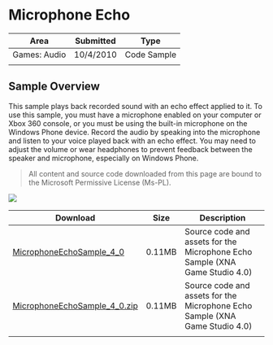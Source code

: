 # Microphone Echo

|Area|Submitted|Type|
|-|-|-|
Games: Audio|10/4/2010|Code Sample
||||

## Sample Overview

This sample plays back recorded sound with an echo effect applied to it. To use this sample, you must have a microphone enabled on your computer or Xbox 360 console, or you must be using the built-in microphone on the Windows Phone device. Record the audio by speaking into the microphone and listen to your voice played back with an echo effect. You may need to adjust the volume or wear headphones to prevent feedback between the speaker and microphone, especially on Windows Phone.

> All content and source code downloaded from this page are bound to the Microsoft Permissive License (Ms-PL).

 ![](https://github.com/simondarksidej/XNAGameStudio/blob/archive/Images/microphoneecho0.png?raw=true)

Download | Size | Description
---|---|---|
[MicrophoneEchoSample_4_0](https://github.com/simondarksidej/XNAGameStudio/tree/archive/Samples/MicrophoneEchoSample_4_0) | 0.11MB | Source code and assets for the Microphone Echo Sample (XNA Game Studio 4.0)
[MicrophoneEchoSample_4_0.zip](https://github.com/simondarksidej/XNAGameStudioZips/raw/zips/MicrophoneEchoSample_4_0.zip) | 0.11MB | Source code and assets for the Microphone Echo Sample (XNA Game Studio 4.0)
||||
